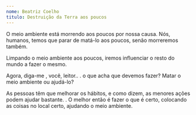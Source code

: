 ```yaml
---
nome: Beatriz Coelho
titulo: Destruição da Terra aos poucos
---
```


O meio ambiente está morrendo aos poucos por nossa causa. Nós, humanos, temos que parar de matá-lo aos poucos, senão morreremos também.

Limpando o meio ambiente aos poucos, iremos influenciar o resto do mundo a fazer o mesmo.

Agora, diga-me , você, leitor.. . o que acha que devemos fazer? Matar o meio ambiente ou ajudá-lo?

As pessoas têm que melhorar os hábitos, e como dizem, as menores ações podem ajudar bastante. . O melhor então é fazer o que é certo, colocando as coisas no local certo, ajudando o meio ambiente.


